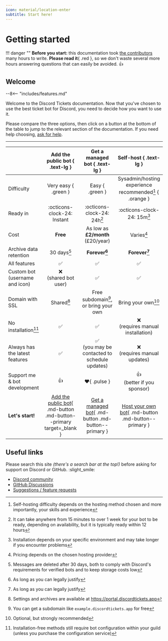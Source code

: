 ```yaml
---
icon: material/location-enter
subtitle: Start here!
---
```


# Getting started

!!! danger ""
	**Before you start:** this documentation took [the contributors](https://github.com/discord-tickets/docs/graphs/contributors) many hours to write.
	**Please read it**{ .red }, so we don't waste several more hours answering questions that can easily be avoided. :+1:

## Welcome

--8<-- "includes/features.md"

Welcome to the Discord Tickets documentation.
Now that you've chosen to use the best ticket bot for Discord, you need to decide how you want to use it.

Please compare the three options, then click on a button at the bottom of the table to jump to the relevant section of the documentation.
If you need help choosing, [ask for help](#useful-links).

---

<div id="gs-table" class="larger-icons" markdown>

|                                |                                        Add the public bot { .text-lg }                                         |                   Get a managed bot { .text-lg }                    |                             Self-host { .text-lg }                             |
| :----------------------------- | :------------------------------------------------------------------------------------------------------------: | :-----------------------------------------------------------------: | :----------------------------------------------------------------------------: |
| Difficulty                     |                                              Very easy { .green }                                              |                           Easy { .green }                           |            Sysadmin/hosting experience recommended[^1] { .orange }             |
| Ready in                       |                                          :octicons-clock-24: Instant                                           |                     :octicons-clock-24: 24h[^2]                     |                          :octicons-clock-24: 15m[^3]                           |
| Cost                           |                                                    **Free**                                                    |                  As low as **£2/month** (£20/year)                  |                                   Varies[^4]                                   |
| Archive data retention         |                                                  30 days[^10]                                                  |                           **Forever[^9]**                           |                                **Forever[^9]**                                 |
| All features                   |                                               :white_check_mark:                                               |                         :white_check_mark:                          |                               :white_check_mark:                               |
| Custom bot (username and icon) |                                            :x:<br>(shared bot user)                                            |                         :white_check_mark:                          |                               :white_check_mark:                               |
| Domain with SSL                |                                                   Shared[^6]                                                   |                Free subdomain[^7], or bring your own                |                               Bring your own[^8]                               |
| No installation[^5]            |                                               :white_check_mark:                                               |                         :white_check_mark:                          |                     :x:<br>(requires manual installation)                      |
| Always has the latest features |                                               :white_check_mark:                                               |  :white_check_mark:<br>(you may be contacted to schedule updates)   |                        :x:<br>(requires manual updates)                        |
| Support me & bot development   |                                                      :+1:                                                      |                          :heart:{ .pulse }                          |                        :+1:<br>(better if you sponsor)                         |
| **Let's start!**               | [Add the public bot](https://portal.discordtickets.app/invite){ .md-button .md-button--primary target=_blank } | [Get a managed bot](./managed.md){ .md-button .md-button--primary } | [Host your own bot](./self-hosting/index.md){ .md-button .md-button--primary } |

</div>

## Useful links

Please search this site *(there's a search bar at the top!)* before asking for support on Discord or GitHub. :slight_smile:

- [Discord community](https://lnk.earth/discord)
- [GitHub Discussions](https://github.com/discord-tickets/bot/discussions)
- [Suggestions / feature requests](https://lnk.earth/dsctickets-feedback)

[^1]: Self-hosting difficulty depends on the hosting method chosen and more importantly, your skills and experience
[^2]: It can take anywhere from 15 minutes to over 1 week for your bot to be ready, depending on availability, but it is typically ready within 12 hours
[^3]: Installation depends on your specific environment and may take longer if you encounter problems
[^4]: Pricing depends on the chosen hosting provider
[^5]: Installation-free methods still require bot configuration within your guild (unless you purchase the configuration service)
[^6]: Settings and archives are available at <https://portal.discordtickets.app>
[^7]: You can get a subdomain like `example.discordtickets.app` for free
[^8]: Optional, but strongly recommended
[^9]: As long as you can legally justify
[^10]: Messages are deleted after 30 days, both to comply with Discord's requirements for verified bots and to keep storage costs low
